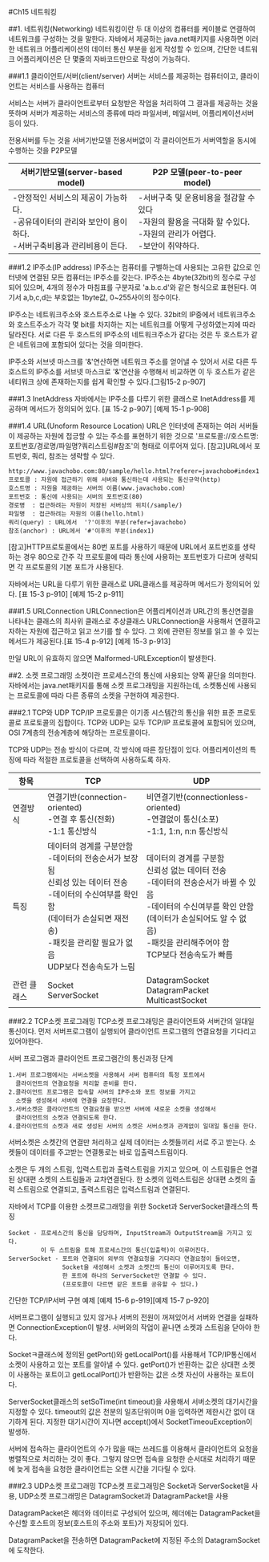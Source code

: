 #Ch15 네트워킹

##1. 네트워킹(Networking)
네트워킹이란 두 대 이상의 컴퓨터를 케이블로 연결하여 네트워크를 구성하는 것을 말한다.
자바에서 제공하는 java.net패키지를 사용하면 이러한 네트워크 어플리케이션의 데이터 통신 부분을
쉽게 작성할 수 있으며, 간단한 네트워크 어플리케이션은 단 몇줄의 자바코드만으로 작성이 가능하다.

###1.1 클라이언트/서버(client/server)
서버는 서비스를 제공하는 컴퓨터이고, 클라이언트는 서비스를 사용하는 컴퓨터

서비스는 서버가 클라이언트로부터 요청받은 작업을 처리하여 그 결과를 제공하는 것을 뜻하며
서버가 제공하는 서비스의 종류에 따라 파일서버, 메일서버, 어플리케이션서버 등이 있다.

전용서버를 두는 것을 서버기반모델
전용서버없이 각 클라이언트가 서버역할을 동시에 수행하는 것을 P2P모델

| 서버기반모델(server-based model) | P2P 모델(peer-to-peer model) |
|--------|--------|
| -안정적인 서비스의 제공이 가능하다.<br/> -공유데이터의 관리와 보안이 용이하다.<br/> -서버구축비용과 관리비용이 든다.  | -서버구축 및 운용비용을 절감할 수 있다 <br/> -자원의 활용을 극대화 할 수있다.</br> -자원의 관리가 어렵다.</br> -보안이 취약하다.     |

###1.2 IP주소(IP address)
IP주소는 컴퓨터를 구별하는데 사용되는 고유한 값으로 인터넷에 연결된 모든 컴퓨터는 IP주소를 갖는다.
IP주소는 4byte(32bit)의 정수로 구성되어 있으며, 4개의 정수가 마침표를 구분자로 'a.b.c.d'와 같은 형식으로 표현된다. 여기서 a,b,c,d는 부호없는 1byte값, 0~255사이의 정수이다.

IP주소는 네트워크주소와 호스트주소로 나눌 수 있다.
32bit의 IP중에서 네트워크주소와 호스트주소가 각각 몇 bit를 차지하는 지는 네트워크를 어떻게 구성하였는지에 따라 달라진다.
서로 다른 두 호스트의 IP주소의 네트워크주소가 같다는 것은 두 호스트가 같은 네트워크에 포함되어 있다는 것을 의미한다.

IP주소와 서브넷 마스크를 '&'연산하면 네트워크 주소를 얻어낼 수 있어서
서로 다른 두 호스트의 IP주소를 서브넷 마스크로 '&'연산을 수행해서 비교하면
이 두 호스트가 같은 네티워크 상에 존재하는지를 쉽게 확인할 수 있다.[그림15-2 p-907]

###1.3 InetAddress
자바에서는 IP주소를 다루기 위한 클래스로 InetAddress를 제공하며 메서드가 정의되어 있다.
[표 15-2 p-907] [예제 15-1 p-908]

###1.4 URL(Unoform Resource Location)
URL은 인터넷에 존재하는 여러 서버들이 제공하는 자원에 접긍할 수 있는 주소를 표현하기 위한 것으로
'프로토콜://호스트명:포트번호/경로명/파일명?쿼리스트링#참조'의 형태로 이루어져 있다.
[참고]URL에서 포트번호, 쿼리, 참조는 생략할 수 있다.

	http://www.javachobo.com:80/sample/hello.html?referer=javachobo#index1
    프로토콜 : 자원에 접근하기 위해 서버와 통신하는데 사용되는 통신규약(http)
    호스트명 : 자원을 제공하는 서버의 이름(www.javachobo.com)
    포트번호 : 통신에 사용되는 서버의 포트번호(80)
    경로명  : 접근하려는 자원이 저장된 서버상의 위치(/sample/)
    파일명  : 접근하려는 자원의 이름(hello.html)
    쿼리(query) : URL에서  '?'이후의 부분(refer=javachobo)
	참조(anchor) : URL에서 '#'이후의 부분(index1)

[참고]HTTP프로토콜에서는 80번 포트를 사용하기 때문에 URL에서 포트번호를 생략하는 경우 80으로 간주
각 프로토콜에 따라 통신에 사용하는 포트번호가 다르며 생략되면 각 프로토콜의 기본 포트가 사용된다.

자바에서는 URL을 다루기 위한 클래스로 URL클래스를 제공하며 메서드가 정의되어 있다.
[표 15-3 p-910] [예제 15-2 p-911]

###1.5 URLConnection
URLConnection은 어플리케이션과 URL간의 통신연결을 나타내는 클래스의 최사위 클래스로 추상클래스
URLConnection을 사용해서 연결하고자하는 자원에 접근하고 읽고 쓰기를 할 수 있다.
그 외에 관련된 정보를 읽고 쓸 수 있는 메서드가 제공된다.[표 15-4 p-912] [예제 15-3 p-913]

만일 URL이 유효하지 않으면 Malformed-URLException이 발생한다.

##2. 소켓 프로그래밍
소켓이란 프로세스간의 통신에 사용되는 양쪽 끝단을 의미한다.
자바에서는 java.net패키지를 통해 소켓 프로그래밍을 지원하는데,
소켓통신에 사용되는 프로토콜에 따라 다른 종류의 소켓을 구현하여 제공한다.

###2.1 TCP와 UDP
TCP/IP 프로토콜은 이기종 시스템간의 통신을 위한 표준 프로토콜로 프로토콜의 집합이다.
TCP와 UDP는 모두 TCP/IP 프로토콜에 포함되어 있으며, OSI 7계층의 전송계층에 해당하는 프로토콜이다.

TCP와 UDP는 전송 방식이 다르며, 각 방식에 따른 장단점이 있다.
어플리케이션의 특징에 따라 적절한 프로토콜을 선택하여 사용하도록 하자.

| 항목| TCP | UDP |
|--------|--------|--------|
|연결방식|연결기반(connection-oriented)<br/>-연결 후 통신(전화)<br/>-1:1 통신방식|비연결기반(connectionless-oriented)<br/>-연결없이 통신(소포)<br/>-1:1, 1:n, n:n 통신방식 |
|특징|데이터의 경계를 구분안함<br/> -데이터의 전송순서가 보장됨<br/>신뢰성 있는 데이터 전송<br/>-데이터의 수신여부를 확인함<br/>(데이터가 손실되면 재전송)<br/>-패킷을 관리할 필요가 없음<br/>UDP보다 전송속도가 느림  | 데이터의 경계를 구분함<br/>신뢰성 없는 데이터 전송<br/>-데이터의 전송순서가 바뀔 수 있음<br/>-데이터의 수신여부를 확인 안함<br/>(데이터가 손실되어도 알 수 없음)<br/>-패킷을 관리해주어야 함<br/>TCP보다 전송속도가 빠름|
|관련 클래스| Socket <br/>ServerSocket |DatagramSocket<br/>DatagramPacket<br/>MulticastSocket |

###2.2 TCP소켓 프로그래밍
TCP소켓 프로그래밍은 클라이언트와 서버간의 일대일 통신이다.
먼저 서버프로그램이 실행되어 클라이언트 프로그램의 연결요청을 기다리고 있어야한다.

서버 프로그램과 클라이언트 프로그램간의 통신과정 단계

    1.서버 프로그램에서는 서버소켓을 사용해서 서버 컴퓨터의 특정 포트에서
      클라이언트의 연결요청을 처리할 준비를 한다.
    2.클라이언트 프로그램은 접속할 서버의 IP주소와 포트 정보를 가지고
      소켓을 생성해서 서버에 연결을 요청한다.
    3.서버소켓은 클라이언트의 연결요청을 받으면 서버에 새로운 소켓을 생성해서
      클라이언트의 소켓과 연결되도록 한다.
    4.클라이언트의 소켓과 새로 생성된 서버의 소켓은 서버소켓과 관계없이 일대일 통신을 한다.

서버소켓은 소켓간의 연결만 처리하고 실제 데이터는 소켓들끼리 서로 주고 받는다.
소켓들이 데이터를 주고받는 연결통로는 바로 입출력스트림이다.

소켓은 두 개의 스트림, 입력스트립과 출력스트림을 가지고 있으며,
이 스트림들은 연결된 상대편 소켓의 스트림들과 교차연결된다.
한 소켓의 입력스트림은 상대편 소켓의 출력 스트림으로 연결되고, 출력스트림은 입력스트림과 연결된다.

자바에서 TCP를 이용한 소켓프로그래밍을 위한 Socket과 ServerSocket클래스의 특징

	Socket - 프로세스간의 통신을 담당하며, InputStream과 OutputStream을 가지고 있다.
    		 이 두 스트림을 토해 프로세스간의 통신(입출력)이 이루어진다.
    ServerSocket - 포트와 연결되어 외부의 연결요청을 기다리다 연결요청이 들어오면,
    			   Socket을 새성해서 소켓과 소켓간의 통신이 이루어지도록 한다.
                   한 포트에 하나의 ServerSocket만 연결할 수 있다.
                   (프로토콜이 다르면 같은 포트를 공유할 수 있다.)

간단한 TCP/IP서버 구현 예제 [예제 15-6 p-919][예제 15-7 p-920]

서버프로그램이 실행되고 있지 않거나 서버의 전원이 꺼져있어서 서버와 연결을 실패하면 ConnectionException이 발생.
서버와의 작업이 끝나면 소켓과 스트림을 닫아야 한다.

Socketㅋ클래스에 정의된 getPort()와 getLocalPort()를 사용해서 TCP/IP통신에서
소켓이 사용하고 있는 포트를 알아낼 수 있다.
getPort()가 반환하는 값은 상대편 소켓이 사용하는 포트이고
getLocalPort()가 반환하는 값은 소켓 자신이 사용하는 포트이다.

ServerSocket클래스의 setSoTime(int timeout)을 사용해서 서버소켓의 대기시간을 지정할 수 있다.
timeout의 값은 천분의 일초단위이며 0을 입력하면 제한시간 없이 대기하게 된다.
지정한 대기시간이 지나면 accept()에서 SocketTimeouException이 발생하.

서버에 접속하는 클라이언트의 수가 많을 때는 쓰레드를 이용해서 클라이언트의 요청을 병렬적으로 처리하는 것이 좋다.
그렇지 않으면 접속을 요청한 순서대로 처리하기 때문에 늦게 접속을 요청한 클라이언트는 오랜 시간을 기다릴 수 있다.

###2.3 UDP소켓 프로그래밍
TCP소켓 프로그래밍은 Socket과 ServerSocket을 사용,
UDP소켓 프로그래밍은 DatagramSocket과 DatagramPacket을 사용

DatagramPacket은 헤더와 데이터로 구성되어 있으며,
헤더에는 DatagramPacket을 수신할 호스트의 정보(호스트의 주소와 포트)가 저장되어 있다.

DatagramPacket을 전송하면 DatagramPacket에 지정된 주소의 DatagramSocket에 도착한다.